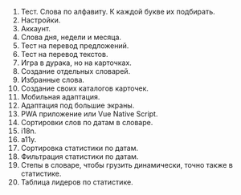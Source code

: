 1. Тест. Слова по алфавиту. К каждой букве их подбирать.
2. Настройки.
3. Аккаунт.
4.  Слова дня, недели и месяца.
5.  Тест на перевод предложений.
6.  Тест на перевод текстов.
7.  Игра в дурака, но на карточках.
8.  Создание отдельных словарей.
9.  Избранные слова.
10. Создание своих каталогов карточек.
11. Мобильная адаптация.
12. Адаптация под большие экраны.
13. PWA приложение или Vue Native Script.
14. Сортировки слов по датам в словаре.
15. i18n.
16. a11y.
17. Сортировка статистики по датам.
18. Фильтрация статистики по датам.
19. Степы в словаре, чтобы грузить динамически, точно также в статистике.
20. Таблица лидеров по статистике.